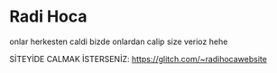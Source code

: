 # Radi Hoca 
onlar herkesten caldi bizde onlardan calip size verioz hehe

SİTEYİDE CALMAK İSTERSENİZ: https://glitch.com/~radihocawebsite
